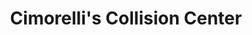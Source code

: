 ---
title: "Cimorelli's Collision Center"
url: /new-windsor/cimorellis-collision-center/
shop: car repair
---